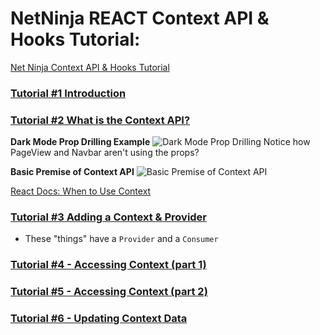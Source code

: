 # NetNinja REACT Context API & Hooks Tutorial:

[Net Ninja Context API & Hooks Tutorial](https://www.youtube.com/watch?v=6RhOzQciVwI&list=PL4cUxeGkcC9hNokByJilPg5g9m2APUePI)

### [Tutorial #1 Introduction](https://www.youtube.com/watch?v=6RhOzQciVwI&list=PL4cUxeGkcC9hNokByJilPg5g9m2APUePI)

### [Tutorial #2 What is the Context API?](https://www.youtube.com/watch?v=XkBB3pPY3t8&list=PL4cUxeGkcC9hNokByJilPg5g9m2APUePI&index=2) 

**Dark Mode Prop Drilling Example**
![Dark Mode Prop Drilling](https://i.imgur.com/qdymzSu.png)
Notice how PageView and Navbar aren't using the props?

**Basic Premise of Context API**
![Basic Premise of Context API](https://i.imgur.com/BPqTDYg.png)

[React Docs: When to Use Context](https://legacy.reactjs.org/docs/context.html#when-to-use-context)

### [Tutorial #3 Adding a Context & Provider](https://www.youtube.com/watch?v=CGRpfIUURE0&list=PL4cUxeGkcC9hNokByJilPg5g9m2APUePI&index=3)

- These "things" have a `Provider` and a `Consumer`

### [Tutorial #4 - Accessing Context (part 1)](https://www.youtube.com/watch?v=WkBXRQfpifc&list=PL4cUxeGkcC9hNokByJilPg5g9m2APUePI&index=4)

### [Tutorial #5 - Accessing Context (part 2)](https://www.youtube.com/watch?v=1bsvh_0HRwA&list=PL4cUxeGkcC9hNokByJilPg5g9m2APUePI&index=5)

### [Tutorial #6 - Updating Context Data](https://www.youtube.com/watch?v=bJXAHHpyVes&list=PL4cUxeGkcC9hNokByJilPg5g9m2APUePI&index=6)

### []()
### []()
### []()
### []()
### []()
### []()
### []()
### []()
### []()
### []()
### []()